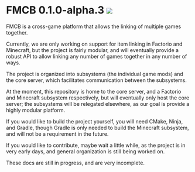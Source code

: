 # FMCB 0.1.0-alpha.3 ![](https://img.shields.io/github/last-commit/Josh194/FMCB)

FMCB is a cross-game platform that allows the linking of multiple games together.

Currently, we are only working on support for item linking in Factorio and Minecraft, but the project is fairly modular, and will eventually provide a robust API to allow linking any number of games together in any number of ways.

The project is organized into subsystems (the individual game mods) and the core server, which facilitates communication between the subsystems.

At the moment, this repository is home to the core server, and a Factorio and Minecraft subsystem respectively, but will eventually only host the core server; the subsystems will be relegated elsewhere, as our goal is provide a highly modular platform.

If you would like to build the project yourself, you will need CMake, Ninja, and Gradle, though Gradle is only needed to build the Minecraft subsystem, and will not be a requirement in the future.

If you would like to contribute, maybe wait a little while, as the project is in very early days, and general organization is still being worked on.

These docs are still in progress, and are very incomplete.
